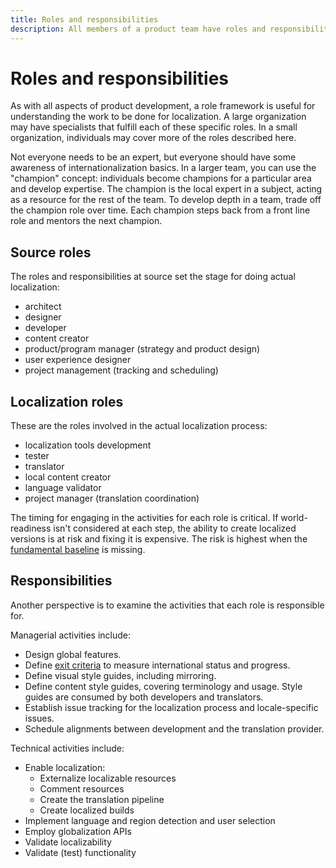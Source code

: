 ```yaml
---
title: Roles and responsibilities
description: All members of a product team have roles and responsibilities with respect to globalization and localization. This article describes a role framework to help understand the work to be done.
---
```


# Roles and responsibilities

As with all aspects of product development, a role framework is useful for understanding the work to be done for localization.
A large organization may have specialists that fulfill each of these specific roles.
In a small organization, individuals may cover more of the roles described here.

Not everyone needs to be an expert, but everyone should have some awareness of internationalization basics.
In a larger team, you can use the "champion" concept: individuals become champions for a particular area and develop expertise.
The champion is the local expert in a subject, acting as a resource for the rest of the team.
To develop depth in a team, trade off the champion role over time.
Each champion steps back from a front line role and mentors the next champion.

## Source roles

The roles and responsibilities at source set the stage for doing actual localization:

* architect
* designer
* developer
* content creator
* product/program manager (strategy and product design)
* user experience designer
* project management (tracking and scheduling)

## Localization roles

These are the roles involved in the actual localization process:

* localization tools development
* tester
* translator
* local content creator
* language validator
* project manager (translation coordination)

The timing for engaging in the activities for each role is critical.
If world-readiness isn't considered at each step, the ability to create localized versions is at risk and fixing it is expensive.
The risk is highest when the [fundamental baseline](index.md#baseline) is missing.

## Responsibilities

Another perspective is to examine the activities that each role is responsible for.

Managerial activities include:

* Design global features.
* Define [exit criteria](exit-criteria.md) to measure international status and progress.
* Define visual style guides, including mirroring.
* Define content style guides, covering terminology and usage. Style guides are consumed by both developers and translators.
* Establish issue tracking for the localization process and locale-specific issues.
* Schedule alignments between development and the translation provider.

Technical activities include:

* Enable localization:
  * Externalize localizable resources
  * Comment resources
  * Create the translation pipeline
  * Create localized builds
* Implement language and region detection and user selection
* Employ globalization APIs
* Validate localizability
* Validate (test) functionality
